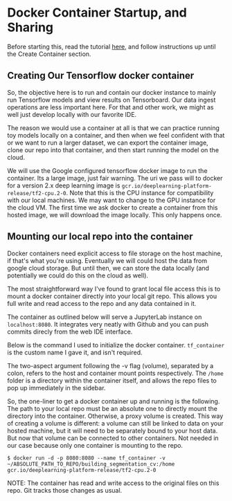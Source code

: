 # Docker Container Startup, and Sharing

Before starting this, read the tutorial [here](https://cloud.google.com/ai-platform/deep-learning-containers/docs/getting-started-local), and follow instructions up until the Create Container section.

## Creating Our Tensorflow docker container

So, the objective here is to run and contain our docker instance to mainly run Tensorflow models and view results on Tensorboard. Our data ingest operations are less important here. For that and other work, we might as well just develop locally with our favorite IDE.

The reason we would use a container at all is that we can practice running toy models locally on a container, and then when we feel confident with that or we want to run a larger dataset, we can export the container image, clone our repo into that container, and then start running the model on the cloud.

We will use the Google configured tensorflow docker image to run the container. Its a large image, just fair warning. The uri we pass will to docker for a version 2.x deep learning image is `gcr.io/deeplearning-platform-release/tf2-cpu.2-0`. Note that this is the CPU instance for compatibility with our local machines. We may want to change to the GPU instance for the cloud VM. The first time we ask docker to create a container from this hosted image, we will download the image locally. This only happens once.

## Mounting our local repo into the container

Docker containers need explicit access to file storage on the host machine, if that's what you're using. Eventually we will could host the data from google cloud storage. But until then, we can store the data locally (and potentially we could do this on the cloud as well).

The most straightforward way I've found to grant local file access this is to mount a docker container directly into your local git repo. This allows you full write and read access to the repo and any data contained in it.

The container as outlined below will serve a JupyterLab instance on `localhost:8080`. It integrates very neatly with Github and you can push commits direcly from the web IDE interface.

Below is the command I used to initialize the docker container. `tf_container` is the custom name I gave it, and isn't required.

The two-aspect argument following the -v flag (volume), separated by a colon, refers to the host and container mount points respectively. The `/home` folder is a directory within the container itself, and allows the repo files to pop up immediately in the sidebar.

So, the one-liner to get a docker container up and running is the following. The path to your local repo must be an absolute one to directly mount the directory into the container. Otherwise, a proxy volume is created. This way of creating a volume is different: a volume can still be linked to data on your hosted machine, but it will need to be separately bound to your host data. But now that volume can be connected to other containers. Not needed in our case because only one container is mounting to the repo.

```
$ docker run -d -p 8080:8080 --name tf_container -v ~/ABSOLUTE_PATH_TO_REPO/building_segmentation_cv:/home gcr.io/deeplearning-platform-release/tf2-cpu.2-0
```

NOTE: The container has read and write access to the original files on this repo. Git tracks those changes as usual.
